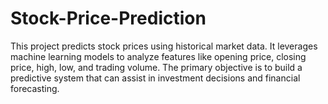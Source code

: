 # Stock-Price-Prediction
This project predicts stock prices using historical market data. It leverages machine learning models to analyze features like opening price, closing price, high, low, and trading volume. The primary objective is to build a predictive system that can assist in investment decisions and financial forecasting.
